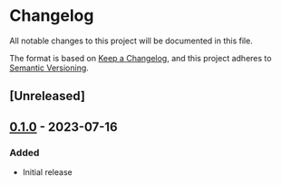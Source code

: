 # Changelog
All notable changes to this project will be documented in this file.

The format is based on [Keep a Changelog](https://keepachangelog.com/en/1.0.0/),
and this project adheres to [Semantic Versioning](https://semver.org/spec/v2.0.0.html).

## [Unreleased]

## [0.1.0] - 2023-07-16

### Added
- Initial release

[0.2.0]: https://gitea.chax.at/mattis.turin-zelenko/test-repo/compare/v0.1.0...v0.2.0
[0.1.0]: https://gitea.chax.at/mattis.turin-zelenko/test-repo/releases/tag/v0.1.0
